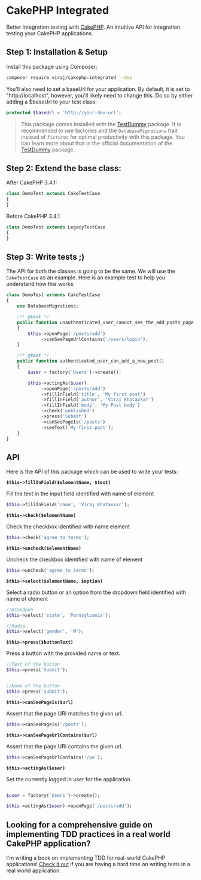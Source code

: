 # CakePHP Integrated
Better integration testing with [CakePHP](https://cakephp.org). An intuitive API for integration testing your CakePHP applications.

## Step 1: Installation & Setup
Install this package using Composer:

```bash
composer require viraj/cakephp-integrated --dev
```

You'll also need to set a baseUrl for your application. By default, it is set to "http://localhost", however, you'll likely need to change this. Do so by either adding a $baseUrl to your test class:

```php
protected $baseUrl = 'http://your-dev-url';
```


>This package comes installed with the [TestDummy](https://github.com/viraj-khatavkar/cakephp-testdummy#step-2-create-a-factories-file) package. It is recommended to use factories and the `DatabaseMigrations` trait instead of `fixtures` for optimal productivity with this package. You can learn more about that in the official documentation of the [TestDummy](https://github.com/viraj-khatavkar/cakephp-testdummy#step-2-create-a-factories-file) package. 

## Step 2: Extend the base class:

After CakePHP 3.4.1:

```php
class DemoTest extends CakeTestCase
{
}
```

Before CakePHP 3.4.1

```php
class DemoTest extends LegacyTestCase
{
}
```

## Step 3: Write tests ;)

The API for both the classes is going to be the same. We will use the `CakeTestCase` as an example. Here is an example test to help you understand how this works:

```php
class DemoTest extends CakeTestCase
{
    use DatabaseMigrations;

    /** @test */
    public function unauthenticated_user_cannot_see_the_add_posts_page()
    {
        $this->openPage('/posts/add')
             ->canSeePageUrlContains('/users/login');
    }

    /** @test */
    public function authenticated_user_can_add_a_new_post()
    {
        $user = factory('Users')->create();

        $this->actingAs($user)
             ->openPage('/posts/add')
             ->fillInField('title', 'My first post')
             ->fillInField('author', 'Viraj Khatavkar')
             ->fillInField('body', 'My Post body')
             ->check('published')
             ->press('Submit')
             ->canSeePageIs('/posts')
             ->seeText('My first post');
    }
}
``` 

## API
Here is the API of this package which can be used to write your tests:

**`$this->fillInField($elementName, $text)`**

Fill the text in the input field identified with name of element

```php
$this->fillInField('name', 'Viraj Khatavkar');
```

**`$this->check($elementName)`**

Check the checkbox identified with name element

```php
$this->check('agree_to_terms');
```

**`$this->uncheck($elementName)`**

Uncheck the checkbox identified with name of element

```php
$this->uncheck('agree_to_terms');
```

**`$this->select($elementName, $option)`**

Select a radio button or an option from the dropdown field identified with name of element

```php
//Dropdown
$this->select('state', 'Pennsylvania');

//Radio
$this->select('gender', 'M');
```

**`$this->press($buttonText)`**

Press a button with the provided name or text.

```php
//Text of the button
$this->press('Submit');


//Name of the button
$this->press('submit');
```

**`$this->canSeePageIs($url)`**

Assert that the page URI matches the given url.

```php
$this->canSeePageIs('/posts');
```

**`$this->canSeePageUrlContains($url)`**

Assert that the page URI contains the given url.

```php
$this->canSeePageUrlContains('/po');
```

**`$this->actingAs($user)`**

Set the currently logged in user for the application.

```php

$user = factory('Users')->create();

$this->actingAs($user)->openPage('/posts/add');
```

## Looking for a comprehensive guide on implementing TDD practices in a real world CakePHP application?

I'm writing a book on implementing TDD for real-world CakePHP applications! [Check it out](https://tddforcakephp.com/) if you are having a hard time on writing tests in a real world application.
